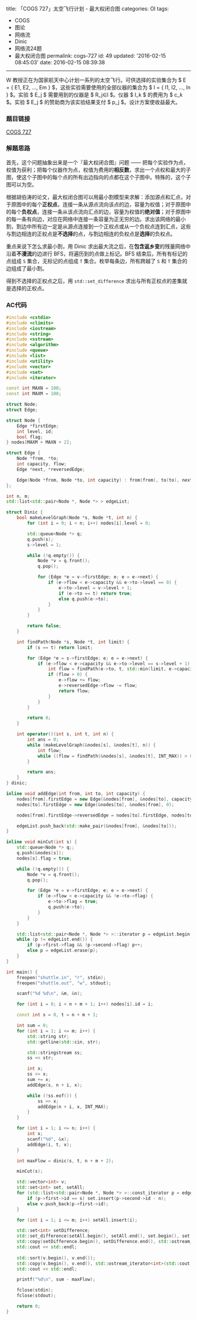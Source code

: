 title: 「COGS 727」太空飞行计划 - 最大权闭合图
categories: OI
tags: 
  - COGS
  - 图论
  - 网络流
  - Dinic
  - 网络流24题
  - 最大权闭合图
permalink: cogs-727
id: 49
updated: '2016-02-15 08:45:03'
date: 2016-02-15 08:39:38
---

W 教授正在为国家航天中心计划一系列的太空飞行。可供选择的实验集合为 $ E = \{ E1, E2, …, Em \} $，这些实验需要使用的全部仪器的集合为 $ I = \{ I1, I2, …, In \} $。实验 $ E_j $ 需要用到的仪器是 $ R_j∈I $。仪器 $ I_k $ 的费用为 $ c_k $。实验 $ E_j $ 的赞助商为该实验结果支付 $ p_j $。设计方案使收益最大。 

<!-- more -->

### 题目链接
[COGS 727](http://cogs.top/cogs/problem/problem.php?pid=727)

### 解题思路
首先，这个问题抽象出来是一个『最大权闭合图』问题 —— 把每个实验作为点，权值为获利；把每个仪器作为点，权值为费用的**相反数**，求出一个点权和最大的子图，使这个子图中的每个点的所有出边指向的点都在这个子图中。特殊的，这个子图可以为空。

根据胡伯涛的论文，最大权闭合图可以用最小割模型来求解：添加源点和汇点，对于原图中的每个**正权点**，连接一条从源点流向该点的边，容量为权值；对于原图中的每个**负权点**，连接一条从该点流向汇点的边，容量为权值的**绝对值**；对于原图中的每一条有向边，对应在网络中连接一条容量为正无穷的边。求出该网络的最小割，割边中所有边一定是从源点连接到一个正权点或从一个负权点连到汇点，这些与割边相连的正权点是**不选择**的点，与割边相连的负权点是**选择**的负权点。

重点来说下怎么求最小割，用 Dinic 求出最大流之后，在**包含返乡变**的残量网络中沿着**不漫流**的边进行 BFS，将遍历到的点做上标记。BFS 结束后，所有有标记的点组成 `S` 集合，无标记的点组成 `T` 集合。枚举每条边，所有跨越了 `S` 和 `T` 集合的边组成了最小割。

得到不选择的正权点之后，用 `std::set_difference` 求出与所有正权点的差集就是选择的正权点。

### AC代码
```c++
#include <cstdio>
#include <climits>
#include <iostream>
#include <string>
#include <sstream>
#include <algorithm>
#include <queue>
#include <list>
#include <utility>
#include <vector>
#include <set>
#include <iterator>

const int MAXN = 100;
const int MAXM = 100;

struct Node;
struct Edge;

struct Node {
	Edge *firstEdge;
	int level, id;
	bool flag;
} nodes[MAXM + MAXN + 2];

struct Edge {
	Node *from, *to;
	int capacity, flow;
	Edge *next, *reversedEdge;

	Edge(Node *from, Node *to, int capacity) : from(from), to(to), next(from->firstEdge), capacity(capacity), flow(0) {}
};

int n, m;
std::list<std::pair<Node *, Node *> > edgeList;

struct Dinic {
	bool makeLevelGraph(Node *s, Node *t, int n) {
		for (int i = 0; i < n; i++) nodes[i].level = 0;

		std::queue<Node *> q;
		q.push(s);
		s->level = 1;

		while (!q.empty()) {
			Node *v = q.front();
			q.pop();

			for (Edge *e = v->firstEdge; e; e = e->next) {
				if (e->flow < e->capacity && e->to->level == 0) {
					e->to->level = v->level + 1;
					if (e->to == t) return true;
					else q.push(e->to);
				}
			}
		}

		return false;
	}

	int findPath(Node *s, Node *t, int limit) {
		if (s == t) return limit;

		for (Edge *e = s->firstEdge; e; e = e->next) {
			if (e->flow < e->capacity && e->to->level == s->level + 1) {
				int flow = findPath(e->to, t, std::min(limit, e->capacity - e->flow));
				if (flow > 0) {
					e->flow += flow;
					e->reversedEdge->flow -= flow;
					return flow;
				}
			}
		}

		return 0;
	}

	int operator()(int s, int t, int n) {
		int ans = 0;
		while (makeLevelGraph(&nodes[s], &nodes[t], n)) {
			int flow;
			while ((flow = findPath(&nodes[s], &nodes[t], INT_MAX)) > 0) ans += flow;
		}

		return ans;
	}
} dinic;

inline void addEdge(int from, int to, int capacity) {
	nodes[from].firstEdge = new Edge(&nodes[from], &nodes[to], capacity);
	nodes[to].firstEdge = new Edge(&nodes[to], &nodes[from], 0);

	nodes[from].firstEdge->reversedEdge = nodes[to].firstEdge, nodes[to].firstEdge->reversedEdge = nodes[from].firstEdge;

	edgeList.push_back(std::make_pair(&nodes[from], &nodes[to]));
}

inline void minCut(int s) {
	std::queue<Node *> q;;
	q.push(&nodes[s]);
	nodes[s].flag = true;

	while (!q.empty()) {
		Node *v = q.front();
		q.pop();

		for (Edge *e = v->firstEdge; e; e = e->next) {
			if (e->flow < e->capacity && !e->to->flag) {
				e->to->flag = true;
				q.push(e->to);
			}
		}
	}

	std::list<std::pair<Node *, Node *> >::iterator p = edgeList.begin();
	while (p != edgeList.end()) {
		if (p->first->flag && !p->second->flag) p++;
		else p = edgeList.erase(p);
	}
}

int main() {
	freopen("shuttle.in", "r", stdin);
	freopen("shuttle.out", "w", stdout);

	scanf("%d %d\n", &m, &n);

	for (int i = 0; i < n + m + 1; i++) nodes[i].id = i;

	const int s = 0, t = n + m + 1;

	int sum = 0;
	for (int i = 1; i <= m; i++) {
		std::string str;
		std::getline(std::cin, str);

		std::stringstream ss;
		ss << str;

		int x;
		ss >> x;
		sum += x;
		addEdge(s, n + i, x);

		while (!ss.eof()) {
			ss >> x;
			addEdge(n + i, x, INT_MAX);
		}
	}

	for (int i = 1; i <= n; i++) {
		int x;
		scanf("%d", &x);
		addEdge(i, t, x);
	}

	int maxFlow = dinic(s, t, n + m + 2);

	minCut(s);

	std::vector<int> v;
	std::set<int> set, setAll;
	for (std::list<std::pair<Node *, Node *> >::const_iterator p = edgeList.begin(); p != edgeList.end(); p++) {
		if (p->first->id == s) set.insert(p->second->id - n);
		else v.push_back(p->first->id);
	}

	for (int i = 1; i <= m; i++) setAll.insert(i);

	std::set<int> setDifference;
	std::set_difference(setAll.begin(), setAll.end(), set.begin(), set.end(), std::inserter(setDifference, setDifference.begin()));
	std::copy(setDifference.begin(), setDifference.end(), std::ostream_iterator<int>(std::cout, " "));
	std::cout << std::endl;
	
	std::sort(v.begin(), v.end());
	std::copy(v.begin(), v.end(), std::ostream_iterator<int>(std::cout, " "));
	std::cout << std::endl;

	printf("%d\n", sum - maxFlow);

	fclose(stdin);
	fclose(stdout);

	return 0;
}
```